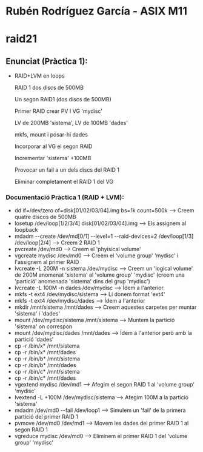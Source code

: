# Rubén Rodríguez García - ASIX M11
# raid21

## Enunciat (Pràctica 1):
* RAID+LVM en loops

  RAID 1 dos discs de 500MB

  Un segon RAID1 (dos discs de 500MB)

  Primer RAID crear PV I VG 'mydisc'

  LV de 200MB 'sistema', LV de 100MB 'dades'

  mkfs, mount i posar-hi dades

  Incorporar al VG el segon RAID

  Incrementar 'sistema' +100MB

  Provocar un fail a un dels discs del RAID 1

  Eliminar completament el RAID 1 del VG

### Documentació Pràctica 1 (RAID + LVM):
* dd if=/dev/zero of=disk[01/02/03/04].img bs=1k count=500k --> Creem quatre discos de 500MB
* losetup /dev/loop[1/2/3/4] disk[01/02/03/04].img --> Els assignem al loopback
* mdadm --create /dev/md[0/1] --level=1 --raid-devices=2 /dev/loop[1/3] /dev/loop[2/4] --> Creem 2 RAID 1
* pvcreate /dev/md0 --> Creem el 'phyisical volume'
* vgcreate mydisc /dev/md0 --> Creem el 'volume group' 'mydisc' i l'assignem al primer RAID
* lvcreate -L 200M -n sistema /dev/mydisc --> Creem un 'logical volume' de 200M anomenat 'sistema' al 'volume group' 'mydisc' (creem una 'partició' anomenada 'sistema' dins del grup 'mydisc')
* lvcreate -L 100M -n dades /dev/mydisc --> Ídem a l'anterior.
* mkfs -t ext4 /dev/mydisc/sistema --> Li donem format 'ext4'
* mkfs -t ext4 /dev/mydisc/dades --> Ídem a l'anterior
* mkdir /mnt/sistema /mnt/dades --> Creem aquestes carpetes per muntar 'sistema' i 'dades'
* mount /dev/mydisc/sistema /mnt/sistema --> Muntem la partició 'sistema' on correspon
* mount /dev/mydisc/dades /mnt/dades --> Ídem a l'anterior però amb la partició 'dades'
* cp -r /bin/x\* /mnt/sistema
* cp -r /bin/x\* /mnt/dades
* cp -r /bin/b\* /mnt/sistema
* cp -r /bin/b\* /mnt/dades
* cp -r /bin/c\* /mnt/sistema
* cp -r /bin/c\* /mnt/dades
* vgextend mydisc /dev/md1 --> Afegim el segon RAID 1 al 'volume group' 'mydisc'
* lvextend -L +100M /dev/mydisc/sistema --> Afegim 100M a la partició 'sistema'
* mdadm /dev/md0 --fail /dev/loop1 --> Simulem un 'fail' de la primera partició del primer RAID 1
* pvmove /dev/md0 /dev/md1 --> Movem les dades del primer RAID 1 al segon RAID 1
* vgreduce mydisc /dev/md0 --> Eliminem el primer RAID 1 del 'volume group' 'mydisc'
